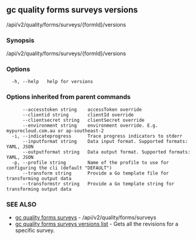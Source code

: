 ## gc quality forms surveys versions

/api/v2/quality/forms/surveys/{formId}/versions

### Synopsis

/api/v2/quality/forms/surveys/{formId}/versions

### Options

```
  -h, --help   help for versions
```

### Options inherited from parent commands

```
      --accesstoken string    accessToken override
      --clientid string       clientId override
      --clientsecret string   clientSecret override
      --environment string    environment override. E.g. mypurecloud.com.au or ap-southeast-2
  -i, --indicateprogress      Trace progress indicators to stderr
      --inputformat string    Data input format. Supported formats: YAML, JSON
      --outputformat string   Data output format. Supported formats: YAML, JSON
  -p, --profile string        Name of the profile to use for configuring the cli (default "DEFAULT")
      --transform string      Provide a Go template file for transforming output data
      --transformstr string   Provide a Go template string for transforming output data
```

### SEE ALSO

* [gc quality forms surveys](gc_quality_forms_surveys.html)	 - /api/v2/quality/forms/surveys
* [gc quality forms surveys versions list](gc_quality_forms_surveys_versions_list.html)	 - Gets all the revisions for a specific survey.


